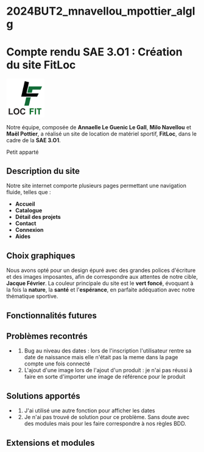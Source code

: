 # 2024BUT2_mnavellou_mpottier_alglg
# Compte rendu SAE 3.O1 : Création du site FitLoc 

<img src="public/img/logolocfit.png" alt="Logo de FitLoc" width="100">

Notre équipe, composée de **Annaelle Le Guenic Le Gall**, **Milo Navellou** et **Maël Pottier**, a réalisé un site de location de matériel sportif, **FitLoc**, dans le cadre de la **SAE 3.O1**.

Petit apparté

## Description du site

Notre site internet comporte plusieurs pages permettant une navigation fluide, telles que :
- **Accueil**
- **Catalogue**
- **Détail des projets**
- **Contact**
- **Connexion**
- **Aides**


## Choix graphiques

Nous avons opté pour un design épuré avec des grandes polices d'écriture et des images imposantes, afin de correspondre aux attentes de notre cible, **Jacque Février**.
La couleur principale du site est le **vert foncé**, évoquant à la fois la **nature**, la **santé** et l'**espérance**, en parfaite adéquation avec notre thématique sportive.

## Fonctionnalités futures


## Problèmes recontrés 
- 1) Bug au niveau des dates : lors de l'inscription l'utilisateur rentre sa date de naissance mais elle n'était pas la meme dans la page compte une fois connecté
- 2) L'ajout d'une image lors de l'ajout d'un produit : je n'ai pas réussi à faire en sorte d'importer une image de référence pour le produit 

## Solutions apportés
- 1) J'ai utilisé une autre fonction pour afficher les dates
- 2) Je n'ai pas trouvé de solution pour ce problème. Sans doute avec des modules mais pour les faire correspondre à nos règles BDD. 

##  Extensions et modules
